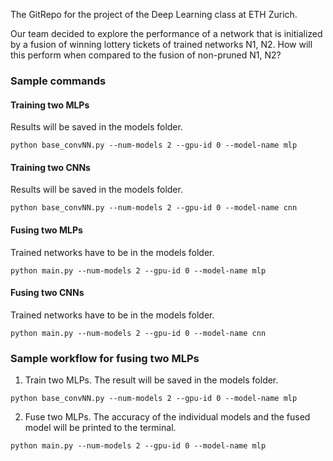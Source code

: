 The GitRepo for the project of the Deep Learning class at ETH Zurich.

Our team decided to explore the performance of a network that is initialized by a fusion of winning lottery tickets of trained networks N1, N2.
How will this perform when compared to the fusion of non-pruned N1, N2?



### Sample commands

#### Training two MLPs
Results will be saved in the models folder.
```
python base_convNN.py --num-models 2 --gpu-id 0 --model-name mlp
```

#### Training two CNNs
Results will be saved in the models folder.
```
python base_convNN.py --num-models 2 --gpu-id 0 --model-name cnn
```

#### Fusing two MLPs
Trained networks have to be in the models folder.
```
python main.py --num-models 2 --gpu-id 0 --model-name mlp
```

#### Fusing two CNNs
Trained networks have to be in the models folder.
```
python main.py --num-models 2 --gpu-id 0 --model-name cnn
```

### Sample workflow for fusing two MLPs
1. Train two MLPs. The result will be saved in the models folder.
```
python base_convNN.py --num-models 2 --gpu-id 0 --model-name mlp
```

2. Fuse two MLPs. The accuracy of the individual models and the fused model will be printed to the terminal.
```
python main.py --num-models 2 --gpu-id 0 --model-name mlp
```
